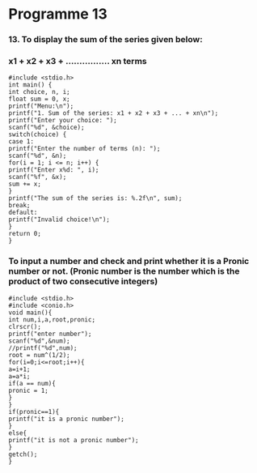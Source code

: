 # Programme 13

### 13.	To display the sum of the series given below:
### x1 + x2 + x3 + ……………. xn terms

```
#include <stdio.h>
int main() {
int choice, n, i;
float sum = 0, x;
printf("Menu:\n");
printf("1. Sum of the series: x1 + x2 + x3 + ... + xn\n");
printf("Enter your choice: ");
scanf("%d", &choice);
switch(choice) {
case 1:
printf("Enter the number of terms (n): ");
scanf("%d", &n);
for(i = 1; i <= n; i++) {
printf("Enter x%d: ", i);
scanf("%f", &x);
sum += x;
}
printf("The sum of the series is: %.2f\n", sum);
break;
default:
printf("Invalid choice!\n");
}
return 0;
}
```

### To input a number and check and print whether it is a Pronic number or not. (Pronic number is the number which is the product of two consecutive integers)

```
#include <stdio.h>
#include <conio.h>
void main(){
int num,i,a,root,pronic;
clrscr();
printf("enter number");
scanf("%d",&num);
//printf("%d",num);
root = num^(1/2);
for(i=0;i<=root;i++){
a=i+1;
a=a*i;
if(a == num){
pronic = 1;
}
}
if(pronic==1){
printf("it is a pronic number");
}
else{
printf("it is not a pronic number");
}
getch();
}
```